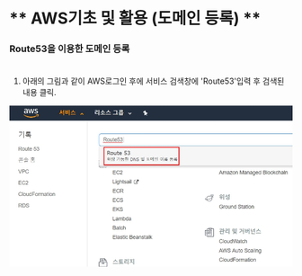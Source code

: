 # ** AWS기초 및 활용 (도메인 등록) ** 

### Route53을 이용한 도메인 등록<br><br>

1. 아래의 그림과 같이 AWS로그인 후에 서비스 검색창에 'Route53'입력 후 검색된 내용 클릭.

![도메인등록1](https://github.com/dockerdongjin/aws-network-examples/blob/master/case1/img/case1-1.jpg)

